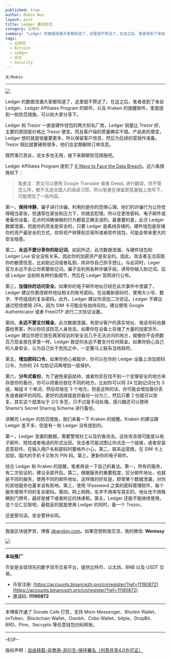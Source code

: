 ```yaml
---
published: true
author: Robin Wen
layout: post
title: Ledger 事后防范
category: 比特币
summary: "Ledger 的数据泄漏大家都知道了，这里就不赘述了。在这之后，笔者收到了来自 Ledger、Ledger Affiliates Program 的邮件，以及 Kraken 的提醒邮件，里面提到一些防范措施，可以和大家分享下。综合 Ledger 和 Kraken 的提醒，笔者再说一下自己的看法。第一，所有的服务，有二次验证的，建议全部开启。第二，根据服务的重要程度，区分邮件地址，也就是不同的服务，使用不同的邮件地址，这样做的好处是，即使某个数据泄漏，对你的其他服务也基本没有影响。第三，使用 1Password 之类的密码管理软件，每个服务使用不同的复杂密码。第四，网上购物，名字不用填写真实的，地址也不用精确到门牌号，最好是楼下或者附近的快递柜。第五，Ledger 还能不能继续使用，这个见仁见智吧，最稳妥的就是使用 Ledger 的同时，备一个 Trezor。还是那句话，安全警钟长鸣。"
tags:
  - 比特币
  - Bitcoin
  - Ledger
  - 安全
  - Security
---
```


`文/Robin`

***

![](https://cdn.dbarobin.com/mf6ilfn.png)

Ledger 的数据泄漏大家都知道了，这里就不赘述了。在这之后，笔者收到了来自 Ledger、Ledger Affiliates Program 的邮件，以及 Kraken 的提醒邮件，里面提到一些防范措施，可以和大家分享下。

Ledger 和 Trezor 一直是硬件钱包的两大知名厂商，Ledger 销量比 Trezor 好，主要的原因是价格比 Trezor 便宜，而且客户端的质量确实不错。产品卖的便宜，Ledger 想的就是销量要更多，所以保留客户信息，然后为后续的营销作准备。Trezor 相比就要硬核很多，他们会定期删除订单信息。

既然事已至此，说太多也无用，接下来聊聊防范措施吧。

Ledger Affiliates Program 提到了 [6 Ways to Face the Data Breach](https://www.ledger.com/blog/6-ways-to-face-the-data-breach)。这六条措施如下：

> 笔者注：原文可以使用 Google Translate 或者 DeepL 进行翻译，但不管怎么样，都不太适合国人的阅读习惯，所以笔者在保留原意基础上改写下，可能增加了一些内容。

第一，**保持冷静**。骗子进行诈骗，利用的是你的恐惧心理。他们的诈骗行为让你觉得相当紧张，但通常在紧张和压力下，你就会犯错。所以在更改密码、电子邮件或者备份设备，花点时间确保做的行为都是正确无误的。最重要的是，此次 Ledger 数据泄漏，但是你的资金是安全的，只要 Ledger 是离线存储的。硬件钱包是存储你的资产最安全的方式，你将资产转移到交易所或者软件钱包，可能会带来更大的安全隐患。

第二，**永远不要分享你的助记词**。如前所述，此次数据泄漏，与硬件钱包和 Ledger Live 安全没有关系，因此你的加密资产是安全的。因此，攻击者无法窃取你的敏感信息，比如助记词或者私钥，除非你自己拱手想让。与此同时，Leger 官方永远不会让你索要助记词。骗子会利用各种诈骗手段，诱导你输入助记词。后续 Ledger 会剖析各种钓鱼细节，然后在 Ledger 官网进行公布。

第三，**加强你的访问安全**。如果你的电子邮件地址已经在此次事件中泄漏了，Ledger 建议你更改邮件地址相关的账号密码。在设置新密码时，使用大小写、数字、字符组成的复杂密码。此外，Ledger 建议你添加二次验证。Ledger 不建议通过短信使用 2FA，因为 SIM 卡可能会有劫持风险。建议使用 Google Authenticator 或者 FreeOTP 进行二次验证设置。

第四，**永远不要支付赎金**。此次数据泄漏，有部分客户的真实地址、电话号码也暴露给黑客，所以你应该防范人身攻击。如果你在设备上存储了大量的加密货币，Ledger 建议你把它放在离家较远的安全且几乎无法访问的地方，就像你不会把数百万现金放在家里一样。Ledger 敦促你永远不要支付任何赎金。如果你担心自己的人身安全，认为自己处于危险之中，一定要马上联系当地政府。

第五，**增加密码口令**。如果你担心被敲诈，你可以在你的 Ledger 设备上添加密码口令，为你的 24 位助记词再增加一层保护。

第六，**分布式备份**。为了避免家庭劫持，或者你实在找不到一个足够安全的地方来存放你的备份，你可以将备份放在不同的地方。比如你可以将 24 位助记词分为 3 组，每组 8 个单词，然后存放在 3 个地方。但是这样的话，你可能会增加备份丢失或者破环的风险。更好的选择就是将备份一分为三，然后只要 2 份就可以恢复。其实这个就类似于 2/3 多签，只不过是手动处理。感兴趣还可以使用 Shamir’s Secret Sharing Scheme 进行备份。

讲解完 Ledger 的防范措施，我们来看一下 Kraken 的提醒。Kraken 的建议跟 Ledger 差不多，但是有一些 Ledger 没有提到的。

第一，Ledger 泄漏的数据，需要警惕社工以及钓鱼攻击。这些攻击很可能是以电子邮件、短信或者电话的形式出现。攻击者可能试图让你点击一个链接，或者安装恶意软件。在输入用户名和密码时要格外小心。第二，联系运营商，在 SIM 卡上加锁，国内的手机卡又称为 PIN 码。第三，更新你的电子邮件。

综合 Ledger 和 Kraken 的提醒，笔者再说一下自己的看法。第一，所有的服务，有二次验证的，建议全部开启。第二，根据服务的重要程度，区分邮件地址，也就是不同的服务，使用不同的邮件地址，这样做的好处是，即使某个数据泄漏，对你的其他服务也基本没有影响。第三，使用 1Password 之类的密码管理软件，每个服务使用不同的复杂密码。第四，网上购物，名字不用填写真实的，地址也不用精确到门牌号，最好是楼下或者附近的快递柜。第五，Ledger 还能不能继续使用，这个见仁见智吧，最稳妥的就是使用 Ledger 的同时，备一个 Trezor。

还是那句话，安全警钟长鸣。

***

我是区块链罗宾，博客 [dbarobin.com](https://dbarobin.com/)。如果您想和我交流，我的微信: **Wentasy**

![](https://cdn.dbarobin.com/v4yywe2.png)

***

**本站推广**

币安是全球领先的数字货币交易平台，提供比特币、以太坊、BNB 以及 USDT 交易。

* 币安注册: [https://accounts.binancezh.pro/cn/register/?ref=11190872](https://accounts.binancezh.pro/cn/register/?ref=11190872)
* 邀请码: **11190872**

***

本博客开通了 Donate Cafe 打赏，支持 Mixin Messenger、Blockin Wallet、imToken、Blockchain Wallet、Ownbit、Cobo Wallet、bitpie、DropBit、BRD、Pine、Secrypto 等任意钱包扫码转账。

<center>
    <div class="--donate-button"
         data-button-id="f8b9df0d-af9a-460d-8258-d3f435445075"
    ></div>
</center>

***

–EOF–

版权声明：[自由转载-非商用-非衍生-保持署名（创意共享4.0许可证）](http://creativecommons.org/licenses/by-nc-nd/4.0/deed.zh)